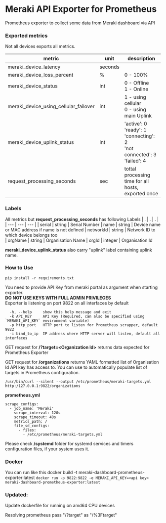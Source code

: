# Meraki API Exporter for Prometheus
Prometheus exporter to collect some data from Meraki dashboard via API

### Exported metrics
Not all devices exports all metrics.

| metric | unit | description |
| --- | --- | --- |
| meraki_device_latency | seconds |
| meraki_device_loss_percent | % | 0 - 100%
| meraki_device_status | int | 0 - Offline <br> 1 - Online
|meraki_device_using_cellular_failover| int | 1 - using cellular <br> 0 - using main Uplink
| meraki_device_uplink_status | int | 'active': 0 <br> 'ready': 1 <br> 'connecting': 2 <br> 'not connected': 3 <br> 'failed': 4   
| request_processing_seconds | sec | tottal processing time for all hosts, exported once |

### Labels
All metrics but __request_processing_seconds__ has following Labels
| . | . | . |
| --- | --- | --- |
| serial | string | Serial Number
| name | string | Device name or MAC address if name is not defined
| networkId | string | Network ID to which device belongs too  
| orgName  | string | Organisation Name
| orgId | integer | Organisation Id

**meraki_device_uplink_status** also carry "uplink" label containing uplink name.

### How to Use
```
pip install -r requirements.txt
```
You need to provide API Key from meraki portal as argument when starting exporter.<br>
**DO NOT USE KEYS WITH FULL ADMIN PRIVILEGES**<br>
Exporter is listening on port 9822 on all interfaces by default

```
  -h, --help     show this help message and exit
  -k API_KEY     API Key (Required, can also be specified using `MERAKI_API_KEY` environment variable)
  -p http_port   HTTP port to listen for Prometheus scrapper, default 9822
  -i bind_to_ip  IP address where HTTP server will listen, default all interfaces
```
GET request for **/?target=\<Organization Id\>** returns data expected for Prometheus Exporter

GET request for **/organizations** returns YAML formatted list of Organisation Id API key has access to. You can use to automatically populate list of targets in Prometheus configuration.  
```
/usr/bin/curl --silent --output /etc/prometheus/meraki-targets.yml http:/127.0.0.1:9822/organizations
```

**prometheus.yml**
```
scrape_configs:
  - job_name: 'Meraki'
    scrape_interval: 120s
    scrape_timeout: 40s
    metrics_path: /
    file_sd_configs:
      - files:
        - /etc/prometheus/meraki-targets.yml
```
Please check **/systemd** folder for systemd services and timers configuration files, if your system uses it.

### Docker
You can run like this
docker build -t meraki-dashboard-prometheus-exporter:latest
`docker run -p 9822:9822 -e MERAKI_API_KEY=<api key> meraki-dashboard-prometheus-exporter:latest`

### Updated:
Update dockerfile for running on amd64 CPU devices

Resolving prometheus pass "/?target" as "/%3Ftarget"
